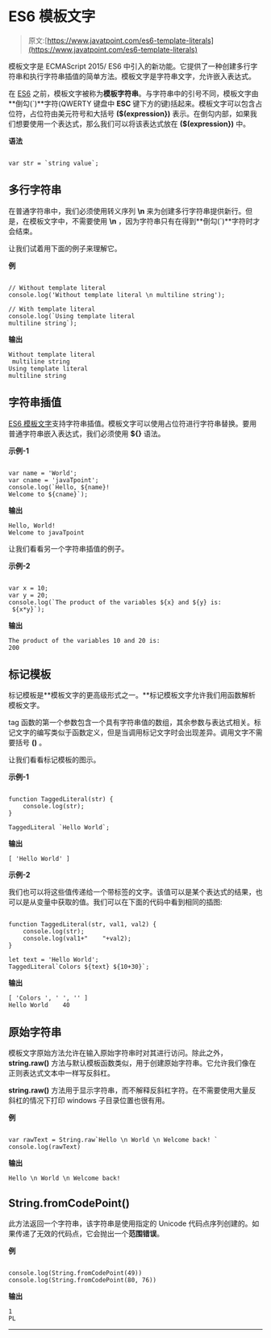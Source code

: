 # ES6 模板文字

> 原文:[https://www.javatpoint.com/es6-template-literals](https://www.javatpoint.com/es6-template-literals)

模板文字是 ECMAScript 2015/ ES6 中引入的新功能。它提供了一种创建多行字符串和执行字符串插值的简单方法。模板文字是字符串文字，允许嵌入表达式。

在 [ES6](https://www.javatpoint.com/es6) 之前，模板文字被称为**模板字符串**。与字符串中的引号不同，模板文字由**倒勾(`)**字符(QWERTY 键盘中 **ESC** 键下方的键)括起来。模板文字可以包含占位符，占位符由美元符号和大括号 **($(expression})** 表示。在倒勾内部，如果我们想要使用一个表达式，那么我们可以将该表达式放在 **($(expression})** 中。

**语法**

```

var str = `string value`;

```

## 多行字符串

在普通字符串中，我们必须使用转义序列 **\n** 来为创建多行字符串提供新行。但是，在模板文字中，不需要使用 **\n** ，因为字符串只有在得到**倒勾(`)**字符时才会结束。

让我们试着用下面的例子来理解它。

**例**

```

// Without template literal 
console.log('Without template literal \n multiline string'); 

// With template literal 
console.log(`Using template literal
multiline string`);

```

**输出**

```
Without template literal
 multiline string
Using template literal
multiline string

```

## 字符串插值

[ES6 模板文字](https://www.javatpoint.com/es6-template-literals)支持字符串插值。模板文字可以使用占位符进行字符串替换。要用普通字符串嵌入表达式，我们必须使用 **${}** 语法。

**示例-1**

```

var name = 'World';
var cname = 'javaTpoint';
console.log(`Hello, ${name}!
Welcome to ${cname}`);

```

**输出**

```
Hello, World!
Welcome to javaTpoint

```

让我们看看另一个字符串插值的例子。

**示例-2**

```

var x = 10;
var y = 20;
console.log(`The product of the variables ${x} and ${y} is:
 ${x*y}`);

```

**输出**

```
The product of the variables 10 and 20 is:
200

```

## 标记模板

标记模板是**模板文字的更高级形式之一。**标记模板文字允许我们用函数解析模板文字。

tag 函数的第一个参数包含一个具有字符串值的数组，其余参数与表达式相关。标记文字的编写类似于函数定义，但是当调用标记文字时会出现差异。调用文字不需要括号 **()** 。

让我们看看标记模板的图示。

**示例-1**

```

function TaggedLiteral(str) { 
    console.log(str); 
} 

TaggedLiteral `Hello World`;

```

**输出**

```
[ 'Hello World' ]

```

**示例-2**

我们也可以将这些值传递给一个带标签的文字。该值可以是某个表达式的结果，也可以是从变量中获取的值。我们可以在下面的代码中看到相同的插图:

```

function TaggedLiteral(str, val1, val2) { 
    console.log(str); 
    console.log(val1+"    "+val2); 
} 

let text = 'Hello World'; 
TaggedLiteral`Colors ${text} ${10+30}`;

```

**输出**

```
[ 'Colors ', ' ', '' ]
Hello World    40

```

## 原始字符串

模板文字原始方法允许在输入原始字符串时对其进行访问。除此之外， **string.raw()** 方法与默认模板函数类似，用于创建原始字符串。它允许我们像在正则表达式文本中一样写反斜杠。

**string.raw()** 方法用于显示字符串，而不解释反斜杠字符。在不需要使用大量反斜杠的情况下打印 windows 子目录位置也很有用。

**例**

```

var rawText = String.raw`Hello \n World \n Welcome back! ` 
console.log(rawText)

```

**输出**

```
Hello \n World \n Welcome back!

```

## String.fromCodePoint()

此方法返回一个字符串，该字符串是使用指定的 Unicode 代码点序列创建的。如果传递了无效的代码点，它会抛出一个**范围错误**。

**例**

```

console.log(String.fromCodePoint(49))        
console.log(String.fromCodePoint(80, 76))

```

**输出**

```
1
PL

```

* * *